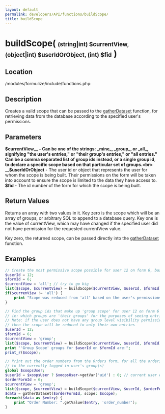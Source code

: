 ```yaml
---
layout: default
permalink: developers/API/functions/buildScope/
title: buildScope
---
```


# buildScope( <span style='font-size: 14pt;'>(string|int) $currentView, (object|int) $userIdOrObject, (int) $fid</span> )

## Location

/modules/formulize/include/functions.php

## Description

Creates a valid scope that can be passed to the [gatherDataset](../gatherDataset/) function, for retrieving data from the database according to the specified user's permissions.

## Parameters

__$currentView__ - Can be one of the strings: _mine_, _group_, or _all_, signifying "the user's entries," or "their group's entries," or "all entries." Can be a comma separated list of group ids instead, or a single group id, to declare a specific scope based on that particular set of groups.<br>
__$userIdOrObject__ - The user id or object that represents the user for whom the scope is being built. Their permissions on the form will be taken into account to ensure the scope is limited to the data they have access to.<br>
__$fid__ - The id number of the form for which the scope is being built.<br>

## Return Values

Returns an array with two values in it. Key zero is the scope which will be an array of groups, or arbitrary SQL to append to a database query. Key one is the value of currentView, which may have changed if the specified user did not have permission for the requested currentView value.

Key zero, the returned scope, can be passed directly into the [gatherDataset](../gatherDataset/) function.

## Examples

~~~php
// Create the most permissive scope possible for user 12 on form 6, based on their permissions
$userId = 12;
$formId = 6;
$currentView = 'all'; // try to go big
list($scope, $currentView) = buildScope($currentView, $userId, $formId);
if($currenView != 'all') {
	print "Scope was reduced from 'all' based on the user's permissions";
}
~~~

~~~php
// Find the group ids that make up 'group scope' for user 12 on form 6
// ie: which groups are 'their groups' for the purposes of seeing entries in form 6
// Note: if the user does not have any group level visibility permission on the form,
// then the scope will be reduced to only their own entries
$userId = 12;
$formId = 6;
$currentView = 'group';
list($scope, $currentView) = buildScope($currentView, $userId, $formId);
print "'Group Scope' groups for $userId on $formId are:";
print_r($scope);
~~~

~~~php
// Print out the order numbers from the Orders form, for all the orders that belong
// to the currently logged in user's group(s)
global $xoopsUser;
$userId = $xoopsUser ? $xoopsUser->getVar('uid') : 0; // current user or zero if there isn't one
$orderFormId = 6;
$currentView = 'group';
list($scope, $currentView) = buildScope($currentView, $userId, $orderFormId);
$data = gatherDataset($orderFormId, scope: $scope);
foreach($data as $entry) {
	print "Order Number: ".getValue($entry, 'order_number');
}
~~~
